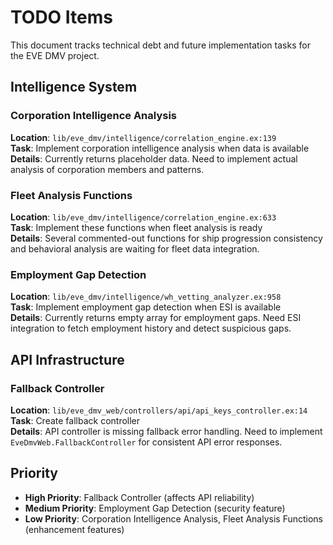 # TODO Items

This document tracks technical debt and future implementation tasks for the EVE DMV project.

## Intelligence System

### Corporation Intelligence Analysis
**Location**: `lib/eve_dmv/intelligence/correlation_engine.ex:139`  
**Task**: Implement corporation intelligence analysis when data is available  
**Details**: Currently returns placeholder data. Need to implement actual analysis of corporation members and patterns.

### Fleet Analysis Functions
**Location**: `lib/eve_dmv/intelligence/correlation_engine.ex:633`  
**Task**: Implement these functions when fleet analysis is ready  
**Details**: Several commented-out functions for ship progression consistency and behavioral analysis are waiting for fleet data integration.

### Employment Gap Detection
**Location**: `lib/eve_dmv/intelligence/wh_vetting_analyzer.ex:958`  
**Task**: Implement employment gap detection when ESI is available  
**Details**: Currently returns empty array for employment gaps. Need ESI integration to fetch employment history and detect suspicious gaps.

## API Infrastructure

### Fallback Controller
**Location**: `lib/eve_dmv_web/controllers/api/api_keys_controller.ex:14`  
**Task**: Create fallback controller  
**Details**: API controller is missing fallback error handling. Need to implement `EveDmvWeb.FallbackController` for consistent API error responses.

## Priority

- **High Priority**: Fallback Controller (affects API reliability)
- **Medium Priority**: Employment Gap Detection (security feature)
- **Low Priority**: Corporation Intelligence Analysis, Fleet Analysis Functions (enhancement features)